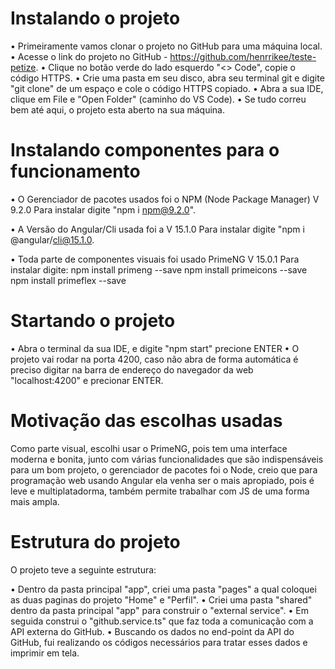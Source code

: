 # Instalando o projeto

• Primeiramente vamos clonar o projeto no GitHub para uma máquina local.
• Acesse o link do projeto no GitHub - https://github.com/henrrikee/teste-petize.
• Clique no botão verde do lado esquerdo "<> Code", copie o código HTTPS.
• Crie uma pasta em seu disco, abra seu terminal git e digite "git clone" de um espaço e cole o código HTTPS copiado.
• Abra a sua IDE,  clique em File e "Open Folder" (caminho do VS Code).
• Se tudo correu bem até aqui, o projeto esta aberto na sua máquina.

# Instalando componentes para o funcionamento

• O Gerenciador de pacotes usados foi o NPM (Node Package Manager) V 9.2.0
Para instalar digite "npm i npm@9.2.0".

• A Versão do Angular/Cli usada foi a V 15.1.0
Para instalar digite "npm i @angular/cli@15.1.0.

• Toda parte de componentes visuais foi usado PrimeNG V 15.0.1
Para instalar digite:
npm install primeng --save
npm install primeicons --save
npm install primeflex --save

# Startando o projeto

• Abra o terminal da sua IDE, e digite "npm start" precione ENTER
• O projeto vai rodar na porta 4200, caso não abra de forma automática é preciso digitar na barra de endereço
do navegador da web "localhost:4200" e precionar ENTER.

# Motivação das escolhas usadas

Como parte visual, escolhi usar o PrimeNG, pois tem uma interface moderna e bonita, junto com várias funcionalidades
que são indispensáveis para um bom projeto, o gerenciador de pacotes foi o Node, creio que para programação web usando Angular
ela venha ser o mais apropiado, pois é leve e multiplatadorma, também permite trabalhar com JS de uma forma mais ampla.

# Estrutura do projeto

O projeto teve a seguinte estrutura:

• Dentro da pasta principal "app", criei uma pasta "pages" a qual coloquei as duas paginas do projeto "Home" e "Perfil".
• Criei uma pasta "shared" dentro da pasta principal "app" para construir o "external service".
• Em seguida construi o "github.service.ts" que faz toda a comunicação com a API externa do GitHub.
• Buscando os dados no end-point da API do GitHub, fui realizando os códigos necessários para tratar esses dados e imprimir em tela.


